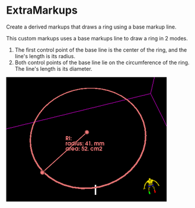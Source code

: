 # ExtraMarkups

Create a derived markups that draws a ring using a base markup line.

This custom markups uses a base markups line to draw a ring in 2 modes.

1. The first control point of the base line is the center of the ring, and the
line's length is its radius.
2. Both control points of the base line lie on the circumference of the ring.
The line's length is its diameter.

![3DView](Screenshot_0.png)


